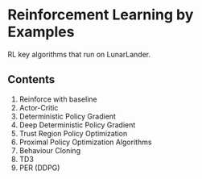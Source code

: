 # Reinforcement Learning by Examples

RL key algorithms that run on LunarLander.

## Contents

1. Reinforce with baseline
2. Actor-Critic
3. Deterministic Policy Gradient
4. Deep Deterministic Policy Gradient
5. Trust Region Policy Optimization
6. Proximal Policy Optimization Algorithms
7. Behaviour Cloning
8. TD3
9. PER (DDPG)
